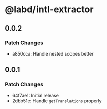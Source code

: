 # @labd/intl-extractor

## 0.0.2

### Patch Changes

- a850cca: Handle nested scopes better

## 0.0.1

### Patch Changes

- 64f7ae1: Initial release
- 2dbb51e: Handle `getTranslations` properly
